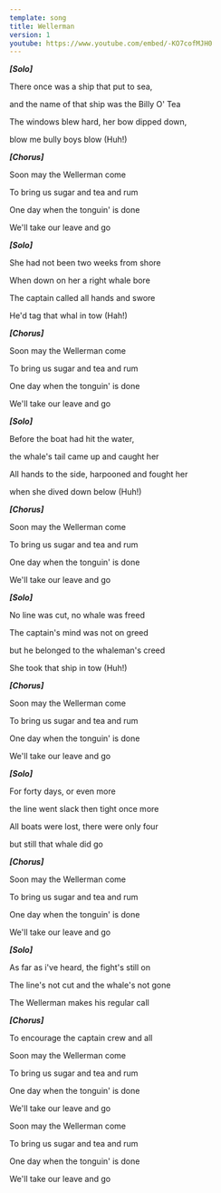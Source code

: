 ```yaml
---
template: song
title: Wellerman
version: 1
youtube: https://www.youtube.com/embed/-KO7cofMJH0
---
```

***\[Solo]***

There once was a ship that put to sea,

and the name of that ship was the Billy O' Tea

The windows blew hard, her bow dipped down,

blow me bully boys blow (Huh!)

***\[Chorus]***

Soon may the Wellerman come

To bring us sugar and tea and rum

One day when the tonguin' is done

We'll take our leave and go

***\[Solo]***

She had not been two weeks from shore

When down on her a right whale bore

The captain called all hands and swore

He'd tag that whal in tow (Hah!)

***\[Chorus]***

Soon may the Wellerman come

To bring us sugar and tea and rum

One day when the tonguin' is done

We'll take our leave and go

***\[Solo]***

Before the boat had hit the water,

the whale's tail came up and caught her

All hands to the side, harpooned and fought her

when she dived down below (Huh!)

***\[Chorus]***

Soon may the Wellerman come

To bring us sugar and tea and rum

One day when the tonguin' is done

We'll take our leave and go

***\[Solo]***

No line was cut, no whale was freed

The captain's mind was not on greed

but he belonged to the whaleman's creed

She took that ship in tow (Huh!)

***\[Chorus]***

Soon may the Wellerman come

To bring us sugar and tea and rum

One day when the tonguin' is done

We'll take our leave and go

***\[Solo]***

For forty days, or even more

the line went slack then tight once more

All boats were lost, there were only four

but still that whale did go

***\[Chorus]***

Soon may the Wellerman come

To bring us sugar and tea and rum

One day when the tonguin' is done

We'll take our leave and go

***\[Solo]***

As far as i've heard, the fight's still on

The line's not cut and the whale's not gone

The Wellerman makes his regular call

***\[Chorus]***

To encourage the captain crew and all

Soon may the Wellerman come

To bring us sugar and tea and rum

One day when the tonguin' is done

We'll take our leave and go

Soon may the Wellerman come

To bring us sugar and tea and rum

One day when the tonguin' is done

We'll take our leave and go